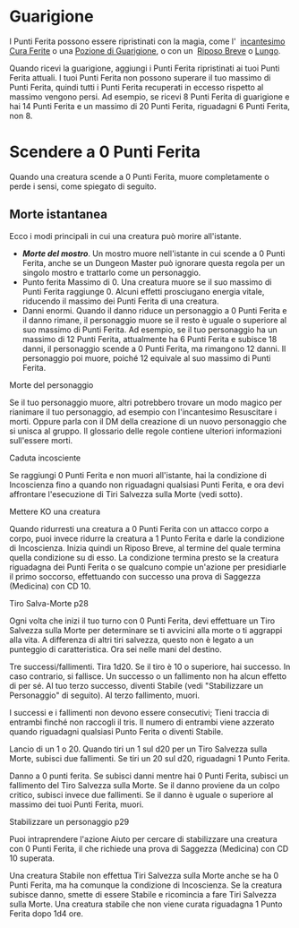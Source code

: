 # Guarigione
I Punti Ferita possono essere ripristinati con la magia, come l'  [incantesimo Cura Ferite](https://5e.tools/spells.html#cure%20wounds_xphb) o una [Pozione di Guarigione](https://5e.tools/items.html#potion%20of%20healing_xdmg), o con un  [Riposo Breve](https://5e.tools/variantrules.html#short%20rest_xphb) o [Lungo](https://5e.tools/variantrules.html#long%20rest_xphb).

Quando ricevi la guarigione, aggiungi i Punti Ferita ripristinati ai tuoi Punti Ferita attuali. I tuoi Punti Ferita non possono superare il tuo massimo di Punti Ferita, quindi tutti i Punti Ferita recuperati in eccesso rispetto al massimo vengono persi. Ad esempio, se ricevi 8 Punti Ferita di guarigione e hai 14 Punti Ferita e un massimo di 20 Punti Ferita, riguadagni 6 Punti Ferita, non 8.

# Scendere a 0 Punti Ferita
Quando una creatura scende a 0 Punti Ferita, muore completamente o perde i sensi, come spiegato di seguito.

## Morte istantanea
Ecco i modi principali in cui una creatura può morire all'istante.
- ***Morte del mostro***. Un mostro muore nell'istante in cui scende a 0 Punti Ferita, anche se un Dungeon Master può ignorare questa regola per un singolo mostro e trattarlo come un personaggio.
- Punto ferita Massimo di 0. Una creatura muore se il suo massimo di Punti Ferita raggiunge 0. Alcuni effetti prosciugano energia vitale, riducendo il massimo dei Punti Ferita di una creatura.
- Danni enormi. Quando il danno riduce un personaggio a 0 Punti Ferita e il danno rimane, il personaggio muore se il resto è uguale o superiore al suo massimo di Punti Ferita. Ad esempio, se il tuo personaggio ha un massimo di 12 Punti Ferita, attualmente ha 6 Punti Ferita e subisce 18 danni, il personaggio scende a 0 Punti Ferita, ma rimangono 12 danni. Il personaggio poi muore, poiché 12 equivale al suo massimo di Punti Ferita.

Morte del personaggio

Se il tuo personaggio muore, altri potrebbero trovare un modo magico per rianimare il tuo personaggio, ad esempio con l'incantesimo Resuscitare i morti. Oppure parla con il DM della creazione di un nuovo personaggio che si unisca al gruppo. Il glossario delle regole contiene ulteriori informazioni sull'essere morti.

Caduta incosciente

Se raggiungi 0 Punti Ferita e non muori all'istante, hai la condizione di Incoscienza fino a quando non riguadagni qualsiasi Punti Ferita, e ora devi affrontare l'esecuzione di Tiri Salvezza sulla Morte (vedi sotto).

Mettere KO una creatura

Quando ridurresti una creatura a 0 Punti Ferita con un attacco corpo a corpo, puoi invece ridurre la creatura a 1 Punto Ferita e darle la condizione di Incoscienza. Inizia quindi un Riposo Breve, al termine del quale termina quella condizione su di esso. La condizione termina presto se la creatura riguadagna dei Punti Ferita o se qualcuno compie un'azione per presidiarle il primo soccorso, effettuando con successo una prova di Saggezza (Medicina) con CD 10.

Tiro Salva-Morte p28

Ogni volta che inizi il tuo turno con 0 Punti Ferita, devi effettuare un Tiro Salvezza sulla Morte per determinare se ti avvicini alla morte o ti aggrappi alla vita. A differenza di altri tiri salvezza, questo non è legato a un punteggio di caratteristica. Ora sei nelle mani del destino.

Tre successi/fallimenti. Tira 1d20. Se il tiro è 10 o superiore, hai successo. In caso contrario, si fallisce. Un successo o un fallimento non ha alcun effetto di per sé. Al tuo terzo successo, diventi Stabile (vedi "Stabilizzare un Personaggio" di seguito). Al terzo fallimento, muori.

I successi e i fallimenti non devono essere consecutivi; Tieni traccia di entrambi finché non raccogli il tris. Il numero di entrambi viene azzerato quando riguadagni qualsiasi Punto Ferita o diventi Stabile.

Lancio di un 1 o 20. Quando tiri un 1 sul d20 per un Tiro Salvezza sulla Morte, subisci due fallimenti. Se tiri un 20 sul d20, riguadagni 1 Punto Ferita.

Danno a 0 punti ferita. Se subisci danni mentre hai 0 Punti Ferita, subisci un fallimento del Tiro Salvezza sulla Morte. Se il danno proviene da un colpo critico, subisci invece due fallimenti. Se il danno è uguale o superiore al massimo dei tuoi Punti Ferita, muori.

Stabilizzare un personaggio p29

Puoi intraprendere l'azione Aiuto per cercare di stabilizzare una creatura con 0 Punti Ferita, il che richiede una prova di Saggezza (Medicina) con CD 10 superata.

Una creatura Stabile non effettua Tiri Salvezza sulla Morte anche se ha 0 Punti Ferita, ma ha comunque la condizione di Incoscienza. Se la creatura subisce danno, smette di essere Stabile e ricomincia a fare Tiri Salvezza sulla Morte. Una creatura stabile che non viene curata riguadagna 1 Punto Ferita dopo 1d4 ore.
